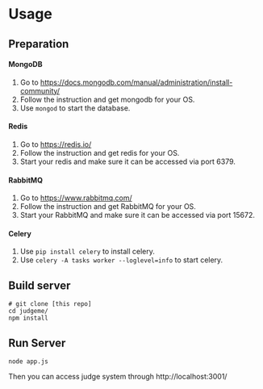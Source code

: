 # Usage

## Preparation

#### MongoDB
1. Go to https://docs.mongodb.com/manual/administration/install-community/
2. Follow the instruction and get mongodb for your OS.
3. Use `mongod` to start the database.

#### Redis
1. Go to https://redis.io/
2. Follow the instruction and get redis for your OS.
3. Start your redis and make sure it can be accessed via port 6379.

#### RabbitMQ
1. Go to https://www.rabbitmq.com/
2. Follow the instruction and get RabbitMQ for your OS.
3. Start your RabbitMQ and make sure it can be accessed via port 15672.

#### Celery
1. Use `pip install celery` to install celery.
2. Use `celery -A tasks worker --loglevel=info` to start celery.

## Build server
```
# git clone [this repo]
cd judgeme/
npm install
```

## Run Server
```
node app.js
```
Then you can access judge system through http://localhost:3001/

